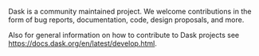 Dask is a community maintained project. We welcome contributions in the form of bug reports, documentation, code, design proposals, and more.

Also for general information on how to contribute to Dask projects see https://docs.dask.org/en/latest/develop.html.
